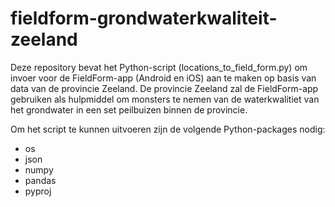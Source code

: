 # fieldform-grondwaterkwaliteit-zeeland
Deze repository bevat het Python-script (locations_to_field_form.py) om invoer voor de FieldForm-app (Android en iOS) aan te maken op basis van data van de provincie Zeeland. De provincie Zeeland zal de FieldForm-app gebruiken als hulpmiddel om monsters te nemen van de waterkwalitiet van het grondwater in een set peilbuizen binnen de provincie.

Om het script te kunnen uitvoeren zijn de volgende Python-packages nodig:
- os
- json
- numpy
- pandas
- pyproj

